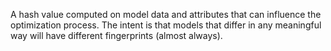 A hash value computed on model data and attributes that can influence the optimization process. The intent is that
models that differ in any meaningful way will have different fingerprints (almost always).
